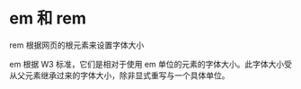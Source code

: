 # em 和 rem

rem 根据网页的根元素来设置字体大小

em 根据 W3 标准，它们是相对于使用 em 单位的元素的字体大小。此字体大小受从父元素继承过来的字体大小，除非显式重写与一个具体单位。
